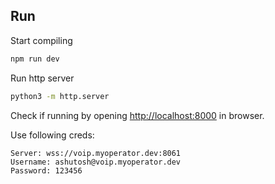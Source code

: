 ## Run

Start compiling
```sh
npm run dev
```

Run http server
```sh
python3 -m http.server
```

Check if running by opening [http://localhost:8000](http://localhost:8000) in
browser.

Use following creds:

```
Server: wss://voip.myoperator.dev:8061
Username: ashutosh@voip.myoperator.dev
Password: 123456
```
